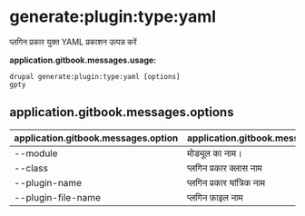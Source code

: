 # generate:plugin:type:yaml
प्लगिन प्रकार युक्त YAML प्रकाशन उत्पन्न करें

**application.gitbook.messages.usage:**
```
drupal generate:plugin:type:yaml [options]
gpty
```

## application.gitbook.messages.options
application.gitbook.messages.option | application.gitbook.messages.details
-------|-------------
--module | मोड्यूल का नाम।
--class | प्लगिन प्रकार क्लास नाम
--plugin-name | प्लगिन प्रकार यांत्रिक नाम
--plugin-file-name | प्लगिन फ़ाइल नाम
